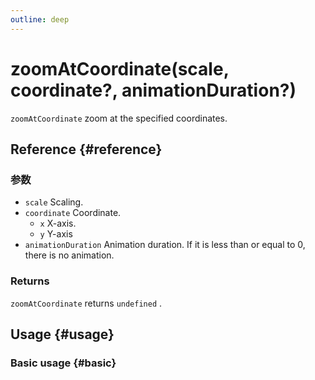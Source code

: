 ```yaml
---
outline: deep
---
```


# zoomAtCoordinate(scale, coordinate?, animationDuration?)
`zoomAtCoordinate` zoom at the specified coordinates.

## Reference {#reference}
<!-- @include: @/@views/api/references/instance/zoomAtCoordinate.md -->

### 参数
- `scale` Scaling.
- `coordinate` Coordinate.
  - `x` X-axis.
  - `y` Y-axis
- `animationDuration` Animation duration. If it is less than or equal to 0, there is no animation.

### Returns
`zoomAtCoordinate` returns `undefined` .

## Usage {#usage}
<script setup>
import ZoomAtCoordinate from '../../../@views/api/samples/zoomAtCoordinate/index.vue'
</script>

### Basic usage {#basic}
<ZoomAtCoordinate/>
